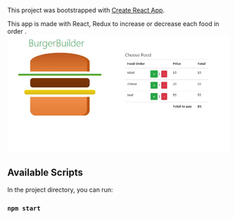 This project was bootstrapped with [Create React App](https://github.com/facebook/create-react-app).

This app is made with React, Redux to increase or decrease each food in order .
![This is an image of project!](Capture.jpg)

## Available Scripts

In the project directory, you can run:

### `npm start`


